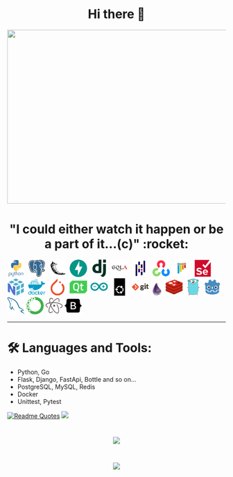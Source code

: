 <h1 align="center">Hi there 👋</h1>


<div id="header" align="center">
  <img src="https://media.giphy.com/media/v1.Y2lkPTc5MGI3NjExaHA4ZGtmczJtNnltNjB3MGZyZTBpNGdzY2FoaXA2cjRvdjFhNzI5MyZlcD12MV9pbnRlcm5hbF9naWZfYnlfaWQmY3Q9Zw/3mJEekHXkjSCnWGTym/giphy.gif" width="600" height="400"/>

<h1 align="center">"I could either watch it happen or be a part of it...(с)" :rocket:</h1>
</div>
<!--
<img src="https://media.giphy.com/media/v1.Y2lkPTc5MGI3NjExcnAyb280cnB4YnFrbTZrNHNkeTR2ZGE3MTAzemZxdmY5NTk5NzNqYSZlcD12MV9pbnRlcm5hbF9naWZfYnlfaWQmY3Q9Zw/S5uMJDmtnATLbjjw3h/giphy.gif" width="100"/>
</div>
--> 

<!--
<div id="badges">
  <img src="https://img.shields.io/badge/Telegram-2CA5E0?style=for-the-badge&logo=telegram&logoColor=white"/><img src="https://img.shields.io/badge/YouTube-red?style=for-the-badge&logo=youtube&logoColor=white" alt="Youtube Badge"/>
  
</div>
  <img src="https://media.giphy.com/media/WUlplcMpOCEmTGBtBW/giphy.gif" >
-->  
  
  <div>
  <img src="https://github.com/devicons/devicon/blob/master/icons/python/python-original-wordmark.svg" title="python" alt="python" width="40" height="40"/>&nbsp;
  <img src="https://github.com/devicons/devicon/blob/master/icons/postgresql/postgresql-original.svg" title="postgresql" alt="postgresql" width="40" height="40"/>&nbsp;
  <img src="https://github.com/devicons/devicon/blob/master/icons/flask/flask-original.svg" title="flask" alt="flask" width="40"height="40"/>&nbsp;
  <img src="https://github.com/devicons/devicon/blob/master/icons/fastapi/fastapi-original.svg" title="fastapi" alt="fastapi" width="40"height="40"/>&nbsp;
  <img src="https://github.com/devicons/devicon/blob/master/icons/django/django-plain.svg"  title="django" alt="django" width="40"height="40"/>&nbsp;
  <img src="https://github.com/devicons/devicon/blob/master/icons/sqlalchemy/sqlalchemy-original.svg" title="sqlalchemy"  alt="sqlalchemy" width="40" height="40"/>&nbsp;
  <img src="https://github.com/devicons/devicon/blob/master/icons/pandas/pandas-original.svg" title="pandas" alt="pandas" width="40"height="40"/>&nbsp;
  <img src="https://github.com/devicons/devicon/blob/master/icons/opencv/opencv-original.svg" title="opencv" alt="opencv" width="40" height="40"/>&nbsp;
  <img src="https://github.com/devicons/devicon/blob/master/icons/pytest/pytest-original.svg" title="pytest"  alt="pytest" width="40" height="40"/>&nbsp;
  <img src="https://github.com/devicons/devicon/blob/master/icons/selenium/selenium-original.svg" title="selenium" alt="selenium" width="40"height="40"/>&nbsp;
  <img src="https://github.com/devicons/devicon/blob/master/icons/numpy/numpy-original.svg" title="numpy" alt="numpy" width="40"height="40"/>&nbsp;
  <img src="https://github.com/devicons/devicon/blob/master/icons/docker/docker-plain-wordmark.svg" title="docker" alt="docker" width="40"height="40"/>&nbsp;
  <img src="https://github.com/devicons/devicon/blob/master/icons/pytorch/pytorch-original.svg" title="pytorch"  alt="pytorch" width="40" height="40"/>&nbsp;
  <img src="https://github.com/devicons/devicon/blob/master/icons/qt/qt-original.svg" title="qt"  alt="qt" width="40" height="40"/>&nbsp;
  <img src="https://github.com/devicons/devicon/blob/master/icons/arduino/arduino-original.svg" title="arduino"  alt="arduino" width="40" height="40"/>&nbsp;
  <img src="https://github.com/devicons/devicon/blob/master/icons/ubuntu/ubuntu-plain.svg" title="ubuntu"  alt="ubuntu" width="40" height="40"/>&nbsp;
  <img src="https://github.com/devicons/devicon/blob/master/icons/git/git-original-wordmark.svg" title="Git" **alt="Git" width="40" height="40"/>
  <img src="https://github.com/devicons/devicon/blob/master/icons/elixir/elixir-original.svg" title="Git" **alt="elixir" width="30" height="30"/> 
  <img src="https://github.com/devicons/devicon/blob/master/icons/redis/redis-original.svg" title="redis" **alt="redis" width="40" height="40"/>
  <img src="https://github.com/devicons/devicon/blob/master/icons/go/go-original.svg" title="go" **alt="go" width="40" height="40"/>
  <img src="https://github.com/devicons/devicon/blob/master/icons/godot/godot-original.svg" title="godot" **alt="godot" width="40" height="40"/>
  <img src="https://github.com/devicons/devicon/blob/master/icons/mysql/mysql-original.svg" title="mysql" **alt="mysql" width="40" height="40"/>
  <img src="https://github.com/devicons/devicon/blob/master/icons/anaconda/anaconda-original.svg" title="anaconda" **alt="anaconda" width="40" height="40"/>  
  <img src="https://github.com/devicons/devicon/blob/master/icons/atom/atom-original.svg" title="atom" **alt="atom" width="40" height="40"/> 
  <img src="https://github.com/devicons/devicon/blob/master/icons/bootstrap/bootstrap-plain.svg" title="bootstrap" **alt="bootstrap" width="40" height="40"/>  
    
</div>
  
---
  # 🛠 Languages and Tools:
* Python, Go
* Flask, Django, FastApi, Bottle and so on...
* PostgreSQL, MySQL, Redis
* Docker 
* Unittest, Pytest

</div>

[![Readme Quotes](https://quotes-github-readme.vercel.app/api?type=horizontal&theme=dark)](https://github.com/piyushsuthar/github-readme-quotes)
![](http://github-profile-summary-cards.vercel.app/api/cards/profile-details?username=Showtimeeee&theme=radical)

  <div align="center" style="margin: 40px 0">
   <a href="https://github.com/romankh3/github-profile-views-counter">
       <img width="175px" src="https://komarev.com/ghpvc/?username=Showtimeeee&color=blueviolet"></a>
  <div align="center" style="margin: 40px 0">     
       <img       src="https://media.giphy.com/media/v1.Y2lkPTc5MGI3NjExcnAyb280cnB4YnFrbTZrNHNkeTR2ZGE3MTAzemZxdmY5NTk5NzNqYSZlcD12MV9pbnRlcm5hbF9naWZfYnlfaWQmY3Q9Zw/S5uMJDmtnATLbjjw3h/giphy.gif" width="100"/>
   
   


</div>
<!--
🔭 I’m currently working on ...
- 🌱 I’m currently learning ...
- 👯 I’m looking to collaborate on ...
- 🤔 I’m looking for help with ...
- 💬 Ask me about ...
- 📫 How to reach me: ...
- 😄 Pronouns: ...
- ⚡ Fun fact: ...
-->
